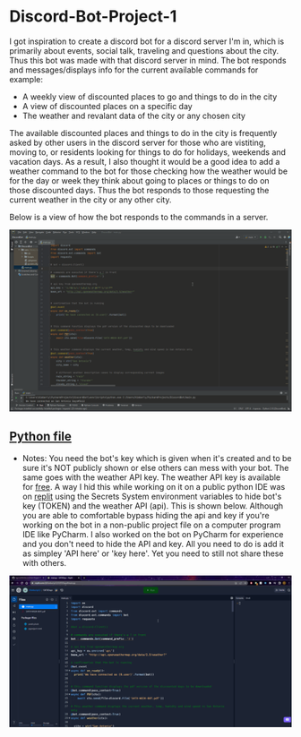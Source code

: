 # Discord-Bot-Project-1

I got inspiration to create a discord bot for a discord server I'm in, which is primarily about events, social talk, traveling and questions about the city.
Thus this bot was made with that discord server in mind. The bot responds and messages/displays info for the current available commands for example:
- A weekly view of discounted places to go and things to do in the city
- A view of discounted places on a specific day
- The weather and revalant data of the city or any chosen city

The available discounted places and things to do in the city is frequently asked by other users in the discord server for those who are vistiting, moving to, or residents looking for things to do for holidays, weekends and vacation days. As a result, I also thought it would be a good idea to add a weather command to the bot for those checking how the weather would be for the day or week they think about going to places or things to do on those discounted days. Thus the bot responds to those requesting the current weather in the city or any other city. 

Below is a view of how the bot responds to the commands in a server.

<img src="discord-bot-project1.gif">

## [Python file](https://github.com/kgonz038/discord-Bot-Project-1/blob/main/main.py)

- Notes: You need the bot's key which is given when it's created and to be sure it's NOT publicly shown or else others can mess with your bot. The same goes with the weather API key. The weather API key is available for [free](https://openweathermap.org/). A way I hid this while working on it on a public python IDE was on [replit](https://replit.com) using the Secrets System environment variables to hide bot's key (TOKEN) and the weather API (api). This is shown below. Although you are able to comfortable bypass hiding the api and key if you're working on the bot in a non-public project file on a computer program IDE like PyCharm. I also worked on the bot on PyCharm for experience and you don't need to hide the API and key. All you need to do is add it as simpley 'API here' or 'key here'. Yet you need to still not share these with others.

<img src="discord-bot-replit-project1.gif">

